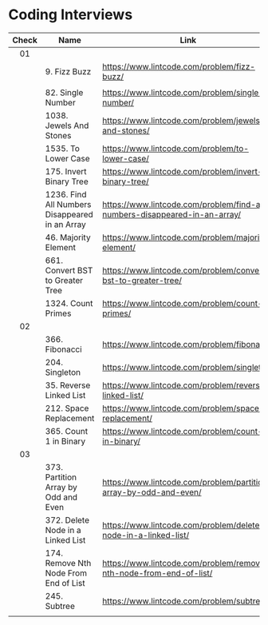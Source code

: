 # Coding Interviews

| Check | Name | Link | Date |
|:---:|---|---|:---:|
| 01 |  |  |  |
|  | 9. Fizz Buzz | https://www.lintcode.com/problem/fizz-buzz/ | 08/07/2019 |
|  |  |  |  |
|  | 82. Single Number | https://www.lintcode.com/problem/single-number/ | 08/11/2019 |
|  | 1038. Jewels And Stones | https://www.lintcode.com/problem/jewels-and-stones/ | 08/13/2019 |
|  | 1535. To Lower Case | https://www.lintcode.com/problem/to-lower-case/ | 08/14/2019 |
|  | 175. Invert Binary Tree | https://www.lintcode.com/problem/invert-binary-tree/ | 08/15/2019 |
|  | 1236. Find All Numbers Disappeared in an Array | https://www.lintcode.com/problem/find-all-numbers-disappeared-in-an-array/ | 08/17/2019  |
|  | 46. Majority Element | https://www.lintcode.com/problem/majority-element/ | 08/18/2019 |
|  | 661. Convert BST to Greater Tree | https://www.lintcode.com/problem/convert-bst-to-greater-tree/ | 08/19/2019 |
|  | 1324. Count Primes | https://www.lintcode.com/problem/count-primes/ | 09/08/2019 |
| 02 |  |  |  |
|  | 366. Fibonacci | https://www.lintcode.com/problem/fibonacci/ | 08/10/2019 |
|  | 204. Singleton | https://www.lintcode.com/problem/singleton/ | 08/10/2019 |
|  | 35. Reverse Linked List | https://www.lintcode.com/problem/reverse-linked-list/ | 08/16/2019 |
|  | 212. Space Replacement | https://www.lintcode.com/problem/space-replacement/ | 08/17/2019 |
|  | 365. Count 1 in Binary | https://www.lintcode.com/problem/count-1-in-binary/ | 08/19/2019 |
| 03 |  |  |  |
|  | 373. Partition Array by Odd and Even | https://www.lintcode.com/problem/partition-array-by-odd-and-even/ | 08/20/2019 |
|  | 372. Delete Node in a Linked List | https://www.lintcode.com/problem/delete-node-in-a-linked-list/ | 08/21/2019 |
|  | 174. Remove Nth Node From End of List | https://www.lintcode.com/problem/remove-nth-node-from-end-of-list/ | 08/22/2019 |
|  | 245. Subtree | https://www.lintcode.com/problem/subtree/ | 08/25/2019 |
|  |  |  |  |
